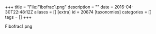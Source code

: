+++
title = "File:Fibofrac1.png"
description = ""
date = 2016-04-30T22:48:12Z
aliases = []
[extra]
id = 20874
[taxonomies]
categories = []
tags = []
+++

Fibofrac1.png
